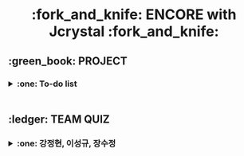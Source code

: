 <h1 align='center'>:fork_and_knife: ENCORE with Jcrystal :fork_and_knife:
<h2> :green_book: PROJECT
&nbsp;&nbsp;&nbsp;<h3><details><summary>:one: To-do list</summary></p>
<h3> &nbsp;:heavy_check_mark: My role</p>
<h6> &nbsp; 1. README.md 제작 및 디자인</p>
     &nbsp; 2. login part coding
<h3> &nbsp;:heavy_check_mark: LINK</p>
<a href = "https://github.com/Yejin-Ha/To-do-List"><h6>&nbsp;&nbsp;: To-do list [MASTER] LINK</a></details>

<br>     
     
<h2> :ledger: TEAM QUIZ
&nbsp;&nbsp;&nbsp;<h3><details><summary>:one: 강정현, 이성규, 장수정</summary></p>
<h3> &nbsp;:heavy_check_mark: My role</p>
     <h6> &nbsp; : 2문제 제작</p>
<h3> &nbsp;:heavy_check_mark: LINK</p>
     <a href = "https://github.com/Puzzle928/0531_Prac_collaboration"><h6>&nbsp;&nbsp;: LINK</a></details>
